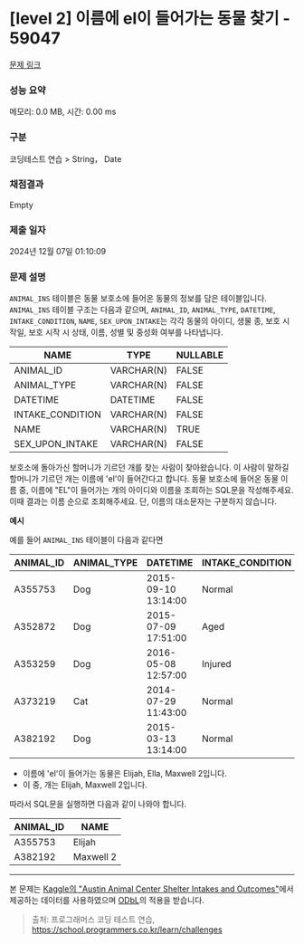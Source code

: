 # \[level 2] 이름에 el이 들어가는 동물 찾기 - 59047

[문제 링크](https://school.programmers.co.kr/learn/courses/30/lessons/59047)

### 성능 요약

메모리: 0.0 MB, 시간: 0.00 ms

### 구분

코딩테스트 연습 > String， Date

### 채점결과

Empty

### 제출 일자

2024년 12월 07일 01:10:09

### 문제 설명

`ANIMAL_INS` 테이블은 동물 보호소에 들어온 동물의 정보를 담은 테이블입니다. `ANIMAL_INS` 테이블 구조는 다음과 같으며, `ANIMAL_ID`, `ANIMAL_TYPE`, `DATETIME`, `INTAKE_CONDITION`, `NAME`, `SEX_UPON_INTAKE`는 각각 동물의 아이디, 생물 종, 보호 시작일, 보호 시작 시 상태, 이름, 성별 및 중성화 여부를 나타냅니다.

| NAME              | TYPE       | NULLABLE |
| ----------------- | ---------- | -------- |
| ANIMAL\_ID        | VARCHAR(N) | FALSE    |
| ANIMAL\_TYPE      | VARCHAR(N) | FALSE    |
| DATETIME          | DATETIME   | FALSE    |
| INTAKE\_CONDITION | VARCHAR(N) | FALSE    |
| NAME              | VARCHAR(N) | TRUE     |
| SEX\_UPON\_INTAKE | VARCHAR(N) | FALSE    |

보호소에 돌아가신 할머니가 기르던 개를 찾는 사람이 찾아왔습니다. 이 사람이 말하길 할머니가 기르던 개는 이름에 'el'이 들어간다고 합니다. 동물 보호소에 들어온 동물 이름 중, 이름에 "EL"이 들어가는 개의 아이디와 이름을 조회하는 SQL문을 작성해주세요. 이때 결과는 이름 순으로 조회해주세요. 단, 이름의 대소문자는 구분하지 않습니다.

**예시**

예를 들어 `ANIMAL_INS` 테이블이 다음과 같다면

| ANIMAL\_ID | ANIMAL\_TYPE | DATETIME            | INTAKE\_CONDITION | NAME         | SEX\_UPON\_INTAKE |
| ---------- | ------------ | ------------------- | ----------------- | ------------ | ----------------- |
| A355753    | Dog          | 2015-09-10 13:14:00 | Normal            | Elijah       | Neutered Male     |
| A352872    | Dog          | 2015-07-09 17:51:00 | Aged              | Peanutbutter | Neutered Male     |
| A353259    | Dog          | 2016-05-08 12:57:00 | Injured           | Bj           | Neutered Male     |
| A373219    | Cat          | 2014-07-29 11:43:00 | Normal            | Ella         | Spayed Female     |
| A382192    | Dog          | 2015-03-13 13:14:00 | Normal            | Maxwell 2    | Intact Male       |

* 이름에 'el'이 들어가는 동물은 Elijah, Ella, Maxwell 2입니다.
* 이 중, 개는 Elijah, Maxwell 2입니다.

따라서 SQL문을 실행하면 다음과 같이 나와야 합니다.

| ANIMAL\_ID | NAME      |
| ---------- | --------- |
| A355753    | Elijah    |
| A382192    | Maxwell 2 |

***

본 문제는 [Kaggle의 "Austin Animal Center Shelter Intakes and Outcomes"](https://www.kaggle.com/aaronschlegel/austin-animal-center-shelter-intakes-and-outcomes)에서 제공하는 데이터를 사용하였으며 [ODbL](https://opendatacommons.org/licenses/odbl/1.0/)의 적용을 받습니다.

> 출처: 프로그래머스 코딩 테스트 연습, https://school.programmers.co.kr/learn/challenges
